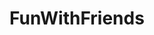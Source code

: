 ---
title: FunWithFriends
crosslinks:
- livven
- SexInFrontOfOthers
- facedownassup
- PickOne
- Rateme
- NSFW_Snapchat
---